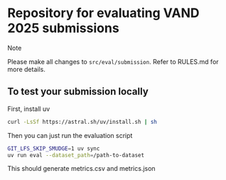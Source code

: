 # Repository for evaluating VAND 2025 submissions

> [!NOTE]
> Please make all changes to `src/eval/submission`.
> Refer to RULES.md for more details.

## To test your submission locally

First, install uv

```bash
curl -LsSf https://astral.sh/uv/install.sh | sh
```
Then you can just run the evaluation script

```bash
GIT_LFS_SKIP_SMUDGE=1 uv sync
uv run eval --dataset_path=/path-to-dataset
```

This should generate metrics.csv and metrics.json